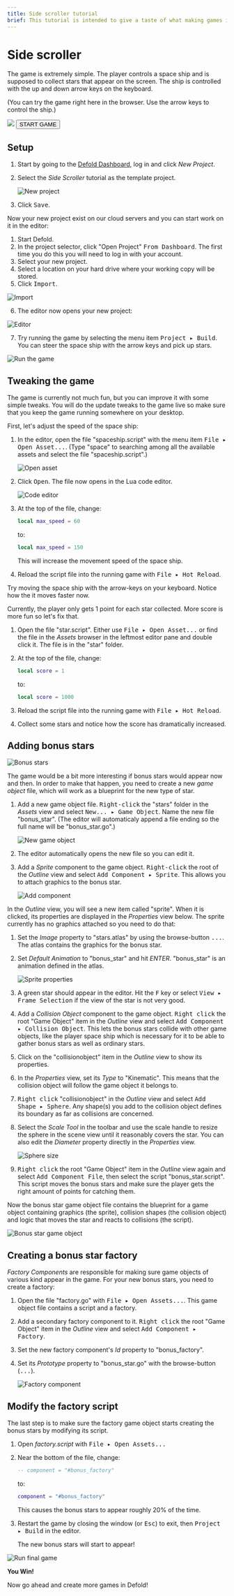 ```yaml
---
title: Side scroller tutorial
brief: This tutorial is intended to give a taste of what making games in Defold is about. It goes through creating a new project, based on a simple side-scroller. You will then learn how to tweak the game to make it more fun. Finally you will add a new game object. The tutorial should only take about 10 minutes.
---
```


# Side scroller

The game is extremely simple. The player controls a space ship and is supposed to collect stars that appear on the screen. The ship is controlled with the up and down arrow keys on the keyboard.

(You can try the game right here in the browser. Use the arrow keys to control the ship.)

<div id="game-container" class="game-container">
  <img id="game-preview" src="//storage.googleapis.com/defold-doc/assets/side-scroller/preview.jpg"/>
  <canvas id="game-canvas" tabindex="1" width="1280" height="720">
  </canvas>
  <button id="game-button">
    START GAME <span class="icon"></span>
  </button>
  <script src="//storage.googleapis.com/defold-doc/assets/dmloader.js"></script>
  <script src="//storage.googleapis.com/defold-doc/assets/dmengine_1_2_106.js" async></script>
  <script>
      /* Load app on click in container. */
      document.getElementById("game-button").onclick = function (e) {
          var extra_params = {
              archive_location_filter: function( path ) {
                  return ("//storage.googleapis.com/defold-doc/assets/side-scroller" + path + "");
              },
              load_done: function() {},
              game_start: function() {
                  var e = document.getElementById("game-preview");
                  e.parentElement.removeChild(e);
              }
          }
          Module.runApp("game-canvas", extra_params);
          document.getElementById("game-button").style.display = 'none';
          document.getElementById("game-button").onclick = null;
      };
  </script>
</div>

## Setup

1. Start by going to the [Defold Dashboard](//dashboard.defold.com), log in and click *New Project*.
2. Select the *Side Scroller* tutorial as the template project.

   ![New project](images/side-scroller/new_project.png)

3. Click <kbd>Save</kbd>.

Now your new project exist on our cloud servers and you can start work on it in the editor:

1. Start Defold.
2. In the project selector, click "Open Project" <kbd>From Dashboard</kbd>. The first time you do this you will need to log in with your account.
3. Select your new project.
4. Select a location on your hard drive where your working copy will be stored.
5. Click <kbd>Import</kbd>.

  ![Import](images/side-scroller/import.jpg)

6. The editor now opens your new project:

  ![Editor](images/side-scroller/editor.jpg)

7. Try running the game by selecting the menu item <kbd>Project ▸ Build</kbd>. You can steer the space ship with the arrow keys and pick up stars.

  ![Run the game](images/side-scroller/side-scroller_run_game.png)

## Tweaking the game

The game is currently not much fun, but you can improve it with some simple tweaks. You will do the update tweaks to the game live so make sure that you keep the game running somewhere on your desktop.

First, let's adjust the speed of the space ship:

1. In the editor, open the file "spaceship.script" with the menu item <kbd>File ▸ Open Asset...</kbd>. (Type "space" to searching among all the available assets and select the file "spaceship.script".)

   ![Open asset](images/side-scroller/open_asset.png)

3. Click <kbd>Open</kbd>. The file now opens in the Lua code editor.

   ![Code editor](images/side-scroller/code_editor.jpg)

4. At the top of the file, change:

   ```lua
   local max_speed = 60
   ```

   to:

   ```lua
   local max_speed = 150
   ```

   This will increase the movement speed of the space ship.

3. Reload the script file into the running game with <kbd>File ▸ Hot Reload</kbd>.

Try moving the space ship with the arrow-keys on your keyboard. Notice how the it moves faster now.

Currently, the player only gets 1 point for each star collected. More score is more fun so let's fix that.

1. Open the file "star.script". Either use <kbd>File ▸ Open Asset...</kbd> or find the file in the *Assets* browser in the leftmost editor pane and double click it. The file is in the "star" folder.
2. At the top of the file, change:

    ```lua
    local score = 1
    ```

    to:

    ```lua
    local score = 1000
    ```

3. Reload the script file into the running game with <kbd>File ▸ Hot Reload</kbd>.
4. Collect some stars and notice how the score has dramatically increased.

## Adding bonus stars

![Bonus stars](images/side-scroller/bonus_star.jpg)

The game would be a bit more interesting if bonus stars would appear now and then. In order to make that happen, you need to create a new *game object* file, which will work as a blueprint for the new type of star.

1. Add a new game object file. <kbd>Right-click</kbd> the "stars" folder in the *Assets* view and select <kbd>New... ▸ Game Object</kbd>. Name the new file "bonus_star". (The editor will automaticaly append a file ending so the full name will be "bonus_star.go".)

   ![New game object](images/side-scroller/new_game_object.png)

2. The editor automatically opens the new file so you can edit it.

3. Add a *Sprite* component to the game object. <kbd>Right-click</kbd> the root of the *Outline* view and select <kbd>Add Component ▸ Sprite</kbd>. This allows you to attach graphics to the bonus star.

   ![Add component](images/side-scroller/add_component.png)

In the *Outline* view, you will see a new item called "sprite". When it is clicked, its properties are displayed in the *Properties* view below. The sprite currently has no graphics attached so you need to do that:

1. Set the *Image* property to "stars.atlas" by using the browse-button <kbd>...</kbd>. The atlas contains the graphics for the bonus star.

2. Set *Default Animation* to "bonus_star" and hit *ENTER*. "bonus_star" is an animation defined in the atlas.

   ![Sprite properties](images/side-scroller/sprite_properties.jpg)

3. A green star should appear in the editor. Hit the <kbd>F</kbd> key or select <kbd>View ▸ Frame Selection</kbd> if the view of the star is not very good.

4. Add a *Collision Object* component to the game object. <kbd>Right click</kbd> the root "Game Object" item in the *Outline* view and select <kbd>Add Component ▸ Collision Object</kbd>. This lets the bonus stars collide with other game objects, like the player space ship which is necessary for it to be able to gather bonus stars as well as ordinary stars.

5. Click on the "collisionobject" item in the *Outline* view to show its properties.

6. In the *Properties* view, set its *Type* to "Kinematic". This means that the collision object will follow the game object it belongs to.

7. <kbd>Right click</kbd> "collisionobject" in the *Outline* view and select <kbd>Add Shape ▸ Sphere</kbd>. Any shape(s) you add to the collision object defines its boundary as far as collisions are concerned.

8. Select the *Scale Tool* in the toolbar and use the scale handle to resize the sphere in the scene view until it reasonably covers the star. You can also edit the *Diameter* property directly in the *Properties* view.

   ![Sphere size](images/side-scroller/sphere_size.jpg)

7. <kbd>Right click</kbd> the root "Game Object" item in the *Outline* view again and select <kbd>Add Component File</kbd>, then select the script "bonus_star.script". This script moves the bonus stars and make sure the player gets the right amount of points for catching them.

Now the bonus star game object file contains the blueprint for a game object containing graphics (the sprite), collision shapes (the collision object) and logic that moves the star and reacts to collisions (the script).

![Bonus star game object](images/side-scroller/bonus_star_done.jpg)

## Creating a bonus star factory

*Factory Components* are responsible for making sure game objects of various kind appear in the game. For your new bonus stars, you need to create a factory:

1. Open the file "factory.go" with <kbd>File ▸ Open Assets...</kbd>. This game object file contains a script and a factory.

2. Add a secondary factory component to it. <kbd>Right click</kbd> the root "Game Object" item in the *Outline* view and select <kbd>Add Component ▸ Factory</kbd>.

3. Set the new factory component's *Id* property to "bonus_factory".

4. Set its *Prototype* property to "bonus_star.go" with the browse-button (<kbd>...</kbd>).

   ![Factory component](images/side-scroller/factory.jpg)

## Modify the factory script

The last step is to make sure the factory game object starts creating the bonus stars by modifying its script.

1. Open *factory.script* with <kbd>File ▸ Open Assets...</kbd>

2. Near the bottom of the file, change:

    ```lua
    -- component = "#bonus_factory"
    ```

    to:

    ```lua
    component = "#bonus_factory"
    ```

    This causes the bonus stars to appear roughly 20% of the time.

3. Restart the game by closing the window (or <kbd>Esc</kbd>) to exit, then <kbd>Project ▸ Build</kbd> in the editor.

   The new bonus stars will start to appear!

![Run final game](images/side-scroller/side-scroller_run_final.png)

**You Win!**

Now go ahead and create more games in Defold!
